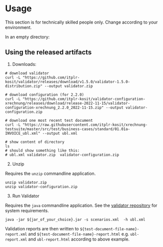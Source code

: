 # Usage

This section is for technically skilled people only.
Change according to your environment.

In an empty directory:

## Using the released artifacts

1. Downloads:

```shell
# download validator
curl -L "https://github.com/itplr-kosit/validator/releases/download/v1.5.0/validator-1.5.0-distribution.zip" --output validator.zip

# download configuration (for 2.2.0)
curl -L "https://github.com/itplr-kosit/validator-configuration-xrechnung/releases/download/release-2022-11-15/validator-configuration-xrechnung_2.2.0_2022-11-15.zip" --output validator-configuration.zip

# download one most recent test document
curl -L "https://raw.githubusercontent.com/itplr-kosit/xrechnung-testsuite/master/src/test/business-cases/standard/01.01a-INVOICE_ubl.xml" --output ubl.xml

# show content of directory
ls
# should show something like this:
# ubl.xml validator.zip  validator-configuration.zip
```

2. Unzip

Requires the `unzip` commandline application.

```shell
unzip validator.zip
unzip validator-configuration.zip
```

3. Run Validator

Requires the `java` commandline application. See the [validator repository](https://github.com/itplr-kosit/validator) for system requirements.

```shell
java -jar ${jar_of_your_choice}.jar -s scenarios.xml  -h ubl.xml
```

Validation reports are then written to `${test-document-file-name}-report.xml` and `${test-document-file-name}-report.html` e.g. `ubl-report.xml` and `ubl-report.html` according to above example.
